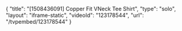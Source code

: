 {
    "title": "[1508436091] Copper Fit VNeck Tee Shirt",
    "type": "solo",
    "layout": "iframe-static",
    "videoId": "123178544",
    "url": "\/tvpembed\/123178544"
}